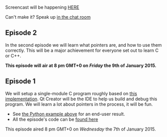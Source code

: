 Screencast will be happening [HERE](http://www.twitch.tv/learnclang)

Can't make it? Speak up [in the chat room](https://gitter.im/learnclang/general)


## Episode 2

In the second episode we will learn what pointers are, and how to use them correctly. This will be a major achievement for everyone set out to learn C or C++.

**This episode will air at 8 pm GMT+0 on *Friday* the 9th of January 2015.**

## Episode 1

We will setup a single-module C program roughly based on [this implementation](http://rosettacode.org/wiki/Rock-paper-scissors#C). Qt Creator will be the IDE to help us build and debug this program. We will learn a lot about pointers in the process, it will be fun.

- See [the Python example above][impl] for an end-user result.
- All the episode's code can be [found here][code-episode-1]

This episode aired 8 pm GMT+0 on *Wednesday* the 7th of January 2015.

[impl]: https://github.com/learnclang/screencast-1-rps/blob/master/src/python/rps.py
[code-episode-1]: https://github.com/learnclang/screencast-1-rps/tree/screencast-01_re-recorded


